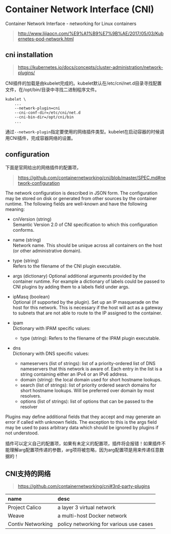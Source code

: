 # Container Network Interface (CNI)

Container Network Interface - networking for Linux containers

> http://www.lijiaocn.com/%E9%A1%B9%E7%9B%AE/2017/05/03/Kubernetes-pod-network.html  

## cni installation

> https://kubernetes.io/docs/concepts/cluster-administration/network-plugins/  

CNI插件的加载是由kubelet完成的。kubelet默认在/etc/cni/net.d目录寻找配置文件，在/opt/bin/目录中寻找二进制程序文件。  

```
kubelet \
	...
	--network-plugin=cni 
	--cni-conf-dir=/etc/cni/net.d 
	--cni-bin-dir=/opt/cni/bin 
	...
```

通过`--network-plugin`指定要使用的网络插件类型。kubelet在启动容器的时候调用CNI插件，完成容器网络的设置。  

## configuration

下面是官网给出的网络插件的配置项，

> https://github.com/containernetworking/cni/blob/master/SPEC.md#network-configuration  

The network configuration is described in JSON form. The configuration may be stored on disk 
or generated from other sources by the container runtime. The following fields are well-known and have the following meaning:  

- cniVersion (string)  
Semantic Version 2.0 of CNI specification to which this configuration conforms.  

- name (string)  
Network name. This should be unique across all containers on the host (or other administrative domain).  

- type (string)  
Refers to the filename of the CNI plugin executable.  

- args (dictionary)
Optional additional arguments provided by the container runtime. For example a dictionary of labels could be passed to 
CNI plugins by adding them to a labels field under args.  

- ipMasq (boolean)  
Optional (if supported by the plugin). Set up an IP masquerade on the host for this network. 
This is necessary if the host will act as a gateway to subnets that are not able to route to the IP assigned to the container.  

- ipam  
Dictionary with IPAM specific values:
  - type (string): Refers to the filename of the IPAM plugin executable.  

- dns  
Dictionary with DNS specific values:  
  - nameservers (list of strings): list of a priority-ordered list of DNS nameservers that this network is aware of. Each entry in the list is a string containing either an IPv4 or an IPv6 address.
  - domain (string): the local domain used for short hostname lookups.
  - search (list of strings): list of priority ordered search domains for short hostname lookups. Will be preferred over domain by most resolvers.
  - options (list of strings): list of options that can be passed to the resolver

Plugins may define additional fields that they accept and may generate an error if called with unknown fields. 
The exception to this is the args field may be used to pass arbitrary data which should be ignored by plugins if not understood.  

插件可以定义自己的配置项，如果有未定义的配置项，插件将会报错！如果插件不能理解arg配置项传递的参数，arg项将被忽略，因为arg配置项是用来传递任意数据的！

## CNI支持的网络

> https://github.com/containernetworking/cni#3rd-party-plugins 

|name|desc|
|:--|:--|
|Project Calico|a layer 3 virtual network|
|Weave|a multi-host Docker network|
|Contiv Networking|policy networking for various use cases|
